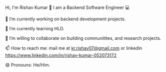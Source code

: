 Hi, I'm Rishav Kumar 👋
I am a Backend Software Engineer 💻

🔭 I’m currently working on backend development projects.

🌱 I’m currently learning HLD.

👯 I’m willing to collaborate on building communitites, and research projects.

📫 How to reach me: mail me at kr.rishav07@gmail.com or linkedin https://www.linkedin.com/in/rishav-kumar-052073172

😄 Pronouns: He/Him.



